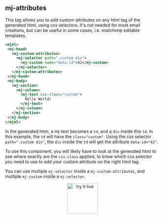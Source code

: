 ## mj-attributes

This tag allows you to add custom attributes on any html tag of the generated html, using css selectors.
It's not needed for most email creations, but can be useful in some cases, i.e. mailchimp editable templates.

 ```xml
<mjml>
  <mj-head>
    <mj-custom-attributes>
      <mj-selector path=".custom div">
        <mj-custom name="data-id">42</mj-custom>
      </mj-selector>
    </mj-custom-attributes>
  </mj-head>
  <mj-body>
    <mj-section>
      <mj-column>
        <mj-text css-class="custom">
          Hello World!
        </mj-text>
      </mj-column>
    </mj-section>
  </mj-body>
</mjml>
 ```

In the generated html, a mj-text becomes a `td`, and a `div` inside this `td`. In this example, the `td` will have the `class="custom"`. Using the css selector `path=".custom div"`, the `div` inside the `td` will get the attribute `data-id="42"`.

To use this component, you will likely have to look at the generated html to see where exactly are the `css-class` applied, to know which css selector you need to use to add your custom attribute on the right html tag.

You can use multiple `mj-selector` inside a `mj-custom-attributes`, and multiple `mj-custom` inside a `mj-selector`.
  

<p align="center">
  <a href="https://mjml.io/try-it-live/components/head-custom-attributes">
    <img width="100px" src="https://mjml.io/assets/img/svg/TRYITLIVE.svg" alt="try it live" />
  </a>
</p>
